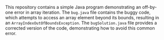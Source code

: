 This repository contains a simple Java program demonstrating an off-by-one error in array iteration. The `bug.java` file contains the buggy code, which attempts to access an array element beyond its bounds, resulting in an `ArrayIndexOutOfBoundsException`. The `bugSolution.java` file provides a corrected version of the code, demonstrating how to avoid this common error.